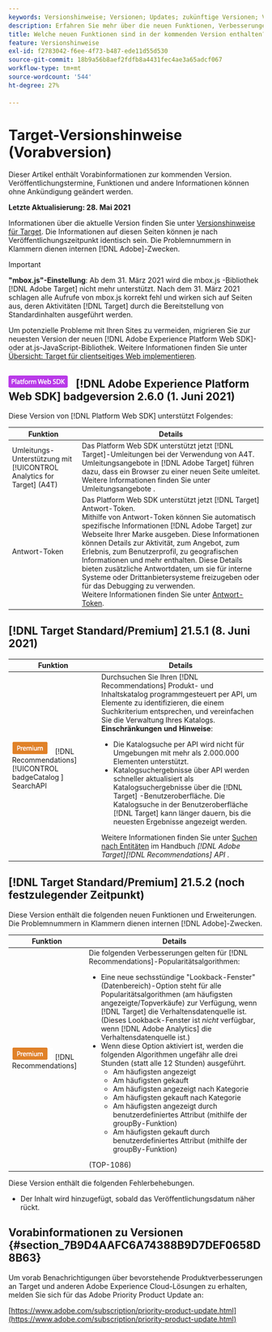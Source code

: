 ```yaml
---
keywords: Versionshinweise; Versionen; Updates; zukünftige Versionen; Verbesserungen; neue Funktionen; Fehlerbehebungen; Updates; Vorabversion
description: Erfahren Sie mehr über die neuen Funktionen, Verbesserungen und Fehlerbehebungen in der kommenden Version von Adobe Target sowie in den zugehörigen SDKs, APIs und JavaScript-Bibliotheken.
title: Welche neuen Funktionen sind in der kommenden Version enthalten?
feature: Versionshinweise
exl-id: f2783042-f6ee-4f73-b487-ede11d55d530
source-git-commit: 18b9a56b8aef2fdfb8a4431fec4ae3a65adcf067
workflow-type: tm+mt
source-wordcount: '544'
ht-degree: 27%

---
```


# Target-Versionshinweise (Vorabversion)

Dieser Artikel enthält Vorabinformationen zur kommenden Version. Veröffentlichungstermine, Funktionen und andere Informationen können ohne Ankündigung geändert werden.

**Letzte Aktualisierung: 28. Mai 2021**

Informationen über die aktuelle Version finden Sie unter [Versionshinweise für Target](release-notes.md). Die Informationen auf diesen Seiten können je nach Veröffentlichungszeitpunkt identisch sein. Die Problemnummern in Klammern dienen internen [!DNL Adobe]-Zwecken.

>[!IMPORTANT]
>
>**&quot;mbox.js&quot;-Einstellung**: Ab dem 31. März 2021 wird die mbox.js -Bibliothek  [!DNL Adobe Target] nicht mehr unterstützt. Nach dem 31. März 2021 schlagen alle Aufrufe von mbox.js korrekt fehl und wirken sich auf Seiten aus, deren Aktivitäten [!DNL Target] durch die Bereitstellung von Standardinhalten ausgeführt werden.
>
>Um potenzielle Probleme mit Ihren Sites zu vermeiden, migrieren Sie zur neuesten Version der neuen [!DNL Adobe Experience Platform Web SDK]- oder at.js-JavaScript-Bibliothek. Weitere Informationen finden Sie unter [Übersicht: Target für clientseitiges Web implementieren](/help/c-implementing-target/c-implementing-target-for-client-side-web/implement-target-for-client-side-web.md).

## ![Adobe Experience Platform Web SDK ](/help/assets/platform.png) [!DNL Adobe Experience Platform Web SDK] badgeversion 2.6.0 (1. Juni 2021)

Diese Version von [!DNL Platform Web SDK] unterstützt Folgendes:

| Funktion | Details |
| --- | --- |
| Umleitungs-Unterstützung mit [!UICONTROL Analytics for Target] (A4T) | Das Platform Web SDK unterstützt jetzt [!DNL Target]-Umleitungen bei der Verwendung von A4T. Umleitungsangebote in [!DNL Adobe Target] führen dazu, dass ein Browser zu einer neuen Seite umleitet.<br>Weitere Informationen finden Sie unter Umleitungsangebote . |
| Antwort-Token | Das Platform Web SDK unterstützt jetzt [!DNL Target] Antwort-Token.<br> Mithilfe von Antwort-Token können Sie automatisch spezifische Informationen  [!DNL Adobe Target] zur Webseite Ihrer Marke ausgeben. Diese Informationen können Details zur Aktivität, zum Angebot, zum Erlebnis, zum Benutzerprofil, zu geografischen Informationen und mehr enthalten. Diese Details bieten zusätzliche Antwortdaten, um sie für interne Systeme oder Drittanbietersysteme freizugeben oder für das Debugging zu verwenden.<br>Weitere Informationen finden Sie unter  [Antwort-Token](/help/administrating-target/response-tokens.md). |

## [!DNL Target Standard/Premium] 21.5.1 (8. Juni 2021)

| Funktion | Details |
| --- | --- |
| ![Premium ](/help/assets/premium.png) [!DNL Recommendations] [!UICONTROL badgeCatalog ] SearchAPI | Durchsuchen Sie Ihren [!DNL Recommendations] Produkt- und Inhaltskatalog programmgesteuert per API, um Elemente zu identifizieren, die einem Suchkriterium entsprechen, und vereinfachen Sie die Verwaltung Ihres Katalogs.<br>**Einschränkungen und Hinweise**:<ul><li>Die Katalogsuche per API wird nicht für Umgebungen mit mehr als 2.000.000 Elementen unterstützt.</li><li>Katalogsuchergebnisse über API werden schneller aktualisiert als Katalogsuchergebnisse über die [!DNL Target] -Benutzeroberfläche. Die Katalogsuche in der Benutzeroberfläche [!DNL Target] kann länger dauern, bis die neuesten Ergebnisse angezeigt werden.</li></ul>Weitere Informationen finden Sie unter [Suchen nach Entitäten](http://developers.adobetarget.com/api/recommendations/#tag/Searching-Entities) im Handbuch *[!DNL Adobe Target][!DNL Recommendations] API* . |

## [!DNL Target Standard/Premium] 21.5.2 (noch festzulegender Zeitpunkt)

Diese Version enthält die folgenden neuen Funktionen und Erweiterungen. Die Problemnummern in Klammern dienen internen [!DNL Adobe]-Zwecken.

| Funktion | Details |
| --- | --- |
| ![Premium](/help/assets/premium.png) [!DNL Recommendations] | Die folgenden Verbesserungen gelten für [!DNL Recommendations]-Popularitätsalgorithmen:<ul><li>Eine neue sechsstündige &quot;Lookback-Fenster&quot;(Datenbereich)-Option steht für alle Popularitätsalgorithmen (am häufigsten angezeigte/Topverkäufe) zur Verfügung, wenn [!DNL Target] die Verhaltensdatenquelle ist. (Dieses Lookback-Fenster ist *nicht* verfügbar, wenn [!DNL Adobe Analytics] die Verhaltensdatenquelle ist.)</li><li>Wenn diese Option aktiviert ist, werden die folgenden Algorithmen ungefähr alle drei Stunden (statt alle 12 Stunden) ausgeführt.<ul><li>Am häufigsten angezeigt</li><li>Am häufigsten gekauft</li><li>Am häufigsten angezeigt nach Kategorie</li><li>Am häufigsten gekauft nach Kategorie</li><li>Am häufigsten angezeigt durch benutzerdefiniertes Attribut (mithilfe der groupBy-Funktion)</li><li>Am häufigsten gekauft durch benutzerdefiniertes Attribut (mithilfe der groupBy-Funktion)</li></ul></ul>(TOP-1086) |

Diese Version enthält die folgenden Fehlerbehebungen.

* Der Inhalt wird hinzugefügt, sobald das Veröffentlichungsdatum näher rückt.

## Vorabinformationen zu Versionen {#section_7B9D4AAFC6A74388B9D7DEF0658D8B63}

Um vorab Benachrichtigungen über bevorstehende Produktverbesserungen an Target und anderen Adobe Experience Cloud-Lösungen zu erhalten, melden Sie sich für das Adobe Priority Product Update an:

[https://www.adobe.com/subscription/priority-product-update.html](https://www.adobe.com/subscription/priority-product-update.html)
